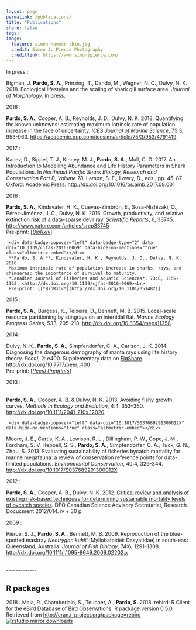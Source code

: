 ```yaml
---
layout: page
permalink: /publications/
title: "Publications"
share: false
tags: 
image:
  feature: simon-hammer-thin.jpg
  credit: Simon J. Pierce Photography
  creditlink: https://www.simonjpierce.com/
---
```

<script type='text/javascript' src='https://d1bxh8uas1mnw7.cloudfront.net/assets/embed.js'></script>  
<!--
In review 
:    <div data-badge-popover="left" data-badge-type="2" data-doi="" data-hide-no-mentions="true" class="altmetric-embed"></div>
     Bigman, J. **Pardo, S. A.**, Prinzing, T., Dando, M., Wegner, N. C., Dulvy, N. K. 2018.
     Ecological lifestyles and the scaling of shark gill surface area. 
     *Journal of Morphology*. In review.  
     Pre-print available from *BioRxiv*: <http://dx.doi.org/>
     
     **Pardo, S. A.**, Bennett. M. B., Meyers, E., Schluessel, V. 2018.
     A Bayesian biphasic model to improve age and growth estimates of the Ocellated Eagle Ray, *Aetobatus ocellatus*, with limited data.
     *Marine and Freshwater Research*. In review.  
     Pre-print available from *BioRxiv*: <http://dx.doi.org/>
--->
<!-- BioRxiv altmetric <div data-badge-popover="top" data-badge-type="1" data-doi="10.1101/043885" data-hide-no-mentions="true" class="altmetric-embed"></div> -->

<!--
In press 
:    <div data-badge-popover="left" data-badge-type="2" data-doi="" data-hide-no-mentions="true" class="altmetric-embed"></div>
     **Pardo, S. A.**, Kindsvater, H. K., Cuevas-Zimbrón, E., Sosa-Nishizaki, O., Pérez-Jiménez, J. C., Dulvy, N. K. 2016.
     Devil in the details: growth, productivity, and extinction risk of a data-sparse devil ray.
     *Scientific Reports*. Accepted.  
     Pre-print available from *BioRxiv*: <http://dx.doi.org/10.1101/043885>
--->
<!-- BioRxiv altmetric <div data-badge-popover="top" data-badge-type="1" data-doi="10.1101/043885" data-hide-no-mentions="true" class="altmetric-embed"></div> -->

In press 
:    <div data-badge-popover="left" data-badge-type="2" data-doi="" data-hide-no-mentions="true" class="altmetric-embed"></div>
     Bigman, J. **Pardo, S. A.**, Prinzing, T., Dando, M., Wegner, N. C., Dulvy, N. K. 2018.
     Ecological lifestyles and the scaling of shark gill surface area. 
     *Journal of Morphology*. In press.  
     
2018
:    <div data-badge-popover="left" data-badge-type="2" data-doi="10.1093/icesjms/fsx220" data-hide-no-mentions="true" class="altmetric-embed"></div>
     **Pardo, S. A.**, Cooper, A. B., Reynolds, J. D., Dulvy, N. K. 2018.
     Quantifying the known unknowns: estimating maximum intrinsic rate of 
     population increase in the face of uncertainty.
     *ICES Journal of Marine Science*, 75:3, 953-963.
     <https://academic.oup.com/icesjms/article/75/3/953/4791419>
 

2017 
:    <div data-badge-popover="left" data-badge-type="2" data-doi="10.1016/bs.amb.2017.08.001" data-hide-no-mentions="true" class="altmetric-embed"></div>
     Kacev, D., Sippel, T. J., Kinney, M. J., **Pardo, S. A.**, Mull, C. G. 2017. 
     An Introduction to Modelling Abundance and Life History Parameters in Shark Populations. In *Northeast Pacific Shark Biology, Research and Conservation Part B, Volume 78.* Larson, S. E., Lowry, D., eds., pp. 45–87 Oxford: Academic Press.
     <http://dx.doi.org/10.1016/bs.amb.2017.08.001>


2016 
:    <div id="block_container"><div id="am" data-badge-popover="left" data-badge-type="2" data-doi="10.1038/srep33745" data-hide-no-mentions="true" class="altmetric-embed"></div><div id="oa"><i class="ai fa-fw ai-open-access fa-lg"></i></div></div>
     **Pardo, S. A.**, Kindsvater, H. K., Cuevas-Zimbrón, E., Sosa-Nishizaki, O., Pérez-Jiménez, J. C., Dulvy, N. K. 2016.
     Growth, productivity, and relative extinction risk of a data-sparse devil ray.
     *Scientific Reports*, 6, 33745. <http://www.nature.com/articles/srep33745><br>
     Pre-print: [[*BioRxiv*](http://dx.doi.org/10.1101/043885)]

     <div data-badge-popover="left" data-badge-type="2" data-doi="10.1139/cjfas-2016-0069" data-hide-no-mentions="true" class="altmetric-embed"></div>
     **Pardo, S. A.**, Kindsvater, H. K., Reynolds, J. D., Dulvy, N. K. 2016.
     Maximum intrinsic rate of population increase in sharks, rays, and chimaeras: the importance of survival to maturity.
     *Canadian Journal of Fisheries and Aquatic Sciences*, 73:8, 1159-1163. <http://dx.doi.org/10.1139/cjfas-2016-0069><br>
     Pre-print: [[*BioRxiv*](http://dx.doi.org/10.1101/051482)]

2015
:    <div data-badge-popover="left" data-badge-type="2" data-doi="10.3354/meps11358" data-hide-no-mentions="true" class="altmetric-embed"></div>
     **Pardo, S. A.**, Burgess, K., Teixeira, D., Bennett, M. B. 2015. Local-scale resource partitioning by stingrays on an intertidal flat. *Marine Ecology Progress Series*, 533, 205-218. <http://dx.doi.org/10.3354/meps11358>

2014
:    <div id="block_container"><div id="am" data-badge-popover="left" data-badge-type="2" data-doi="10.7717/peerj.400" data-hide-no-mentions="true" class="altmetric-embed"></div><div id="oa"><i class="ai fa-fw ai-open-access fa-lg"></i></div></div>
     Dulvy, N. K., **Pardo, S. A.**, Simpfendorfer, C. A., Carlson, J. K. 2014. Diagnosing the dangerous demography of manta rays using life history theory. *PeerJ*, 2: e400. Supplementary data on [FigShare](http://dx.doi.org/10.6084/m9.figshare.1009215). <http://dx.doi.org/10.7717/peerj.400><br>
     Pre-print: [[*PeerJ Preprints*](https://peerj.com/preprints/162/)]

2013
:    <div id="block_container"><div id="am" data-badge-popover="left" data-badge-type="2" data-doi="10.1111/2041-210x.12020" data-hide-no-mentions="true" class="altmetric-embed"></div><div id="oa"><i class="ai fa-fw ai-open-access fa-lg"></i></div></div>    
     **Pardo, S. A.**, Cooper, A. B. & Dulvy, N. K. 2013. Avoiding fishy growth curves. *Methods in Ecology and Evolution*, 4:4, 353–360. <http://dx.doi.org/10.1111/2041-210x.12020>  

     <div data-badge-popover="left" data-doi="10.1017/S037689291300012X" data-hide-no-mentions="true" class="altmetric-embed"></div>
Moore, J. E., Curtis, K. A., Lewison, R. L., Dillingham, P. W., Cope, J. M., Fordham, S. V, Heppell, S. S., **Pardo, S. A.**, Simpfendorfer, C. A., Tuck, G. N., Zhou, S. 2013. Evaluating sustainability of fisheries bycatch mortality for marine megafauna: a review of conservation reference points for data-limited populations. *Environmental Conservation*, 40:4, 329-344. <http://dx.doi.org/10.1017/S037689291300012X>

2012
:      <div data-badge-popover="left" data-doi="" data-hide-no-mentions="true" class="altmetric-embed"></div>
**Pardo, S. A.**, Cooper, A. B., Dulvy, N. K. 2012. [Critical review and analysis of existing risk-based techniques for determining sustainable mortality levels of bycatch species](http://www.dfo-mpo.gc.ca/Csas-sccs/publications/resdocs-docrech/2012/2012_014-eng.pdf). DFO Canadian Science Advisory Secretariat, Research Docucment 2012/014. iv + 30 p.

2009
:      <div data-badge-popover="left" div data-badge-type="2" data-doi="10.1111/j.1095-8649.2009.02202.x" data-hide-no-mentions="true" class="altmetric-embed"></div>
Pierce, S. J., **Pardo, S. A.**, Bennett, M. B. 2009. Reproduction of the blue-spotted maskray *Neotrygon kuhlii* (Myliobatoidei: Dasyatidae) in south-east Queensland, Australia. *Journal of Fish Biology*, 74:6, 1291–1308. <http://dx.doi.org/10.1111/j.1095-8649.2009.02202.x>

<br>
-------------

## R packages

2018
:      Maia, R., Chamberlain, S., Teucher, A., **Pardo, S.** 2018. rebird: R Client for the eBird Database of Bird Observations. R package version 0.5.0. Retrieved from 
       <http://cran.r-project.org/package=rebird>
       <br>[![rstudio mirror downloads](http://cranlogs.r-pkg.org/badges/rebird)](https://github.com/metacran/cranlogs.app)
<!--- for space between packages use <br><br> --->



